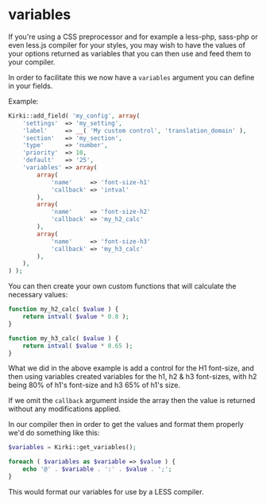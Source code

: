 # variables

If you're using a CSS preprocessor and for example a less-php, sass-php or even less.js compiler for your styles, you may wish to have the values of your options returned as variables that you can then use and feed them to your compiler.

In order to facilitate this we now have a `variables` argument you can define in your fields.

Example:

```php
Kirki::add_field( 'my_config', array(
    'settings'  => 'my_setting',
    'label'     => __( 'My custom control', 'translation_domain' ),
    'section'   => 'my_section',
    'type'      => 'number',
    'priority'  => 10,
    'default'   => '25',
    'variables' => array(
        array(
            'name'     => 'font-size-h1'
            'callback' => 'intval'
        ),
        array(
            'name'     => 'font-size-h2'
            'callback' => 'my_h2_calc'
        ),
        array(
            'name'     => 'font-size-h3'
            'callback' => 'my_h3_calc'
        ),
    ),
) );
```

You can then create your own custom functions that will calculate the necessary values:

```php
function my_h2_calc( $value ) {
    return intval( $value * 0.8 );
}

function my_h3_calc( $value ) {
    return intval( $value * 0.65 );
}
```

What we did in the above example is add a control for the H1 font-size, and then using variables created variables for the h1, h2 & h3 font-sizes, with h2 being 80% of h1's font-size and h3 65% of h1's size.

If we omit the `callback` argument inside the array then the value is returned without any modifications applied.

In our compiler then in order to get the values and format them properly we'd do something like this:

```php
$variables = Kirki::get_variables();

foreach ( $variables as $variable => $value ) {
    echo '@' . $variable . ':' . $value . ';';
}
```

This would format our variables for use by a LESS compiler.
